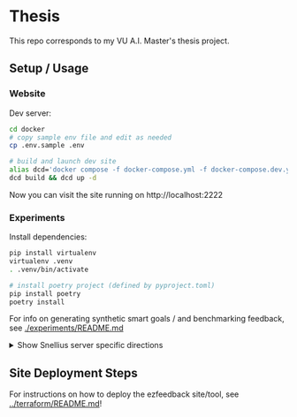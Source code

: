 # Thesis

This repo corresponds to my VU A.I. Master's thesis project.

## Setup / Usage

### Website

Dev server:

````bash
cd docker
# copy sample env file and edit as needed
cp .env.sample .env

# build and launch dev site
alias dcd='docker compose -f docker-compose.yml -f docker-compose.dev.yml'
dcd build && dcd up -d
````

Now you can visit the site running on http://localhost:2222

### Experiments
Install dependencies:
````bash
pip install virtualenv
virtualenv .venv
. .venv/bin/activate

# install poetry project (defined by pyproject.toml)
pip install poetry
poetry install
````

For info on generating synthetic smart goals / and benchmarking feedback, see [./experiments/README.md](./experiments/README.md)


<details>
<summary>Show Snellius server specific directions</summary>
Note for the commands below, if you're not running on a [slurm server](https://slurm.schedmd.com/overview.html) then use `bash` in place of `sbatch`


Disclaimer: the conda environment is now (somewhat) deprecated in favor of poetry...

````bash
# create conda environment
# (if already existing, the environment is updated to be consistent with ./environment.yml)
sbatch jobs/install_env.yml

# now you can activate the conda environment:
source activate thesis
# or if on slurm:
source activate_env.sh

# not currently working:
# launch jupyter notebook server (useful on slurm)
sbatch jobs/launch_jupyter.job
````
</details>


## Site Deployment Steps
For instructions on how to deploy the ezfeedback site/tool, see [../terraform/README.md](../terraform/README.md)!
